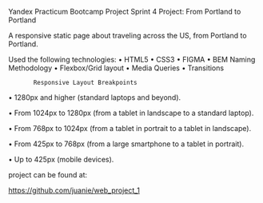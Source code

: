  Yandex Practicum  Bootcamp Project
Sprint 4 Project: From Portland to Portland

  A responsive static page about traveling across the US, from Portland to Portland.

  Used the following technologies:
           •	HTML5
           •	CSS3
           •	FIGMA
           •	BEM Naming Methodology
           •	Flexbox/Grid layout 
           •	Media Queries
           •	Transitions

           Responsive Layout Breakpoints

•	1280px and higher (standard laptops and beyond).

•	From 1024px to 1280px (from a tablet in landscape to a standard laptop).

•	From 768px to 1024px (from a tablet in portrait to a tablet in landscape).

•	From 425px to 768px (from a large smartphone to a tablet in portrait).

•	Up to 425px (mobile devices).

project can be found at:

https://github.com/juanie/web_project_1
